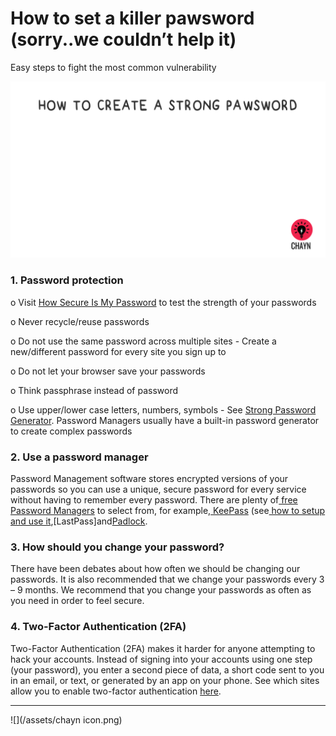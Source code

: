 # How to set a killer pawsword \(sorry..we couldn’t help it\)
Easy steps to fight the most common vulnerability

![](/assets/Pawsword.gif)

### 1. Password protection

o Visit [How Secure Is My Password](https://howsecureismypassword.net/) to test the strength of your passwords

o Never recycle\/reuse passwords

o Do not use the same password across multiple sites - Create a new\/different password for every site you sign up to

o Do not let your browser save your passwords

o Think passphrase instead of password

o Use upper\/lower case letters, numbers, symbols - See [Strong Password Generator](https://strongpasswordgenerator.com/). Password Managers usually have a built-in password generator to create complex passwords

### 2. Use a password manager

Password Management software stores encrypted versions of your passwords so you can use a unique, secure password for every service without having to remember every password. There are plenty of[ free Password Managers](http://thehackernews.com/2016/07/best-password-manager.html) to select from, for example,[ KeePass](http://keepass.info/) \(see[ how to setup and use it](https://youtu.be/KQuDrKSZkck),[LastPass]and[Padlock](https://padlock.io/).

### 3. How should you change your password?

There have been debates about how often we should be changing our passwords. It is also recommended that we change your passwords every 3 – 9 months. We recommend that you change your passwords as often as you need in order to feel secure.

### 4. Two-Factor Authentication \(2FA\)

Two-Factor Authentication \(2FA\) makes it harder for anyone attempting to hack your accounts. Instead of signing into your accounts using one step \(your password\), you enter a second piece of data, a short code sent to you in an email, or text, or generated by an app on your phone. See which sites allow you to enable two-factor authentication [here](http://twofactorauth.org/).

---

![](/assets/chayn icon.png)

